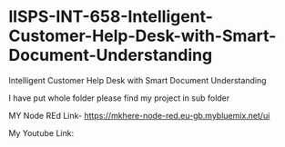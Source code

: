 # llSPS-INT-658-Intelligent-Customer-Help-Desk-with-Smart-Document-Understanding
Intelligent Customer Help Desk with Smart Document Understanding

I have put whole folder please find my project in sub folder

MY Node REd Link- https://mkhere-node-red.eu-gb.mybluemix.net/ui

My Youtube Link:
